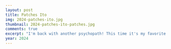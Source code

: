 ```yaml
---
layout: post
title: Patches Ito
img: 2024-patches-ito.jpg
thumbnail: 2024-patches-ito-patches.jpg
comments: true
excerpt: "I'm back with another psychopath! This time it's my favorite dog Patches Ito from the visual novel series Purrfect Apawcalypse. I played it over New Year's break because I got the trilogy cheap on Steam. I didn't think I'd like this guy, but he's basically a stereotypical edgelord stalker INTJ, and how could I not love that?" 
year: 2024
---
```

